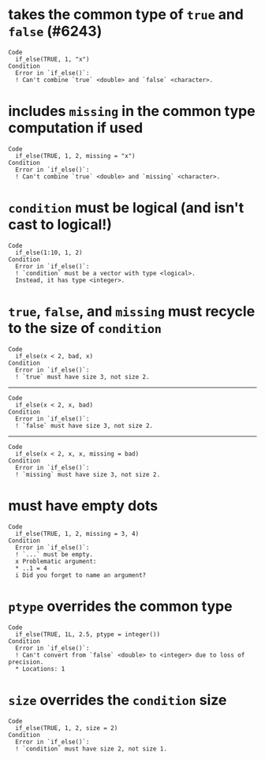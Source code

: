 # takes the common type of `true` and `false` (#6243)

    Code
      if_else(TRUE, 1, "x")
    Condition
      Error in `if_else()`:
      ! Can't combine `true` <double> and `false` <character>.

# includes `missing` in the common type computation if used

    Code
      if_else(TRUE, 1, 2, missing = "x")
    Condition
      Error in `if_else()`:
      ! Can't combine `true` <double> and `missing` <character>.

# `condition` must be logical (and isn't cast to logical!)

    Code
      if_else(1:10, 1, 2)
    Condition
      Error in `if_else()`:
      ! `condition` must be a vector with type <logical>.
      Instead, it has type <integer>.

# `true`, `false`, and `missing` must recycle to the size of `condition`

    Code
      if_else(x < 2, bad, x)
    Condition
      Error in `if_else()`:
      ! `true` must have size 3, not size 2.

---

    Code
      if_else(x < 2, x, bad)
    Condition
      Error in `if_else()`:
      ! `false` must have size 3, not size 2.

---

    Code
      if_else(x < 2, x, x, missing = bad)
    Condition
      Error in `if_else()`:
      ! `missing` must have size 3, not size 2.

# must have empty dots

    Code
      if_else(TRUE, 1, 2, missing = 3, 4)
    Condition
      Error in `if_else()`:
      ! `...` must be empty.
      x Problematic argument:
      * ..1 = 4
      i Did you forget to name an argument?

# `ptype` overrides the common type

    Code
      if_else(TRUE, 1L, 2.5, ptype = integer())
    Condition
      Error in `if_else()`:
      ! Can't convert from `false` <double> to <integer> due to loss of precision.
      * Locations: 1

# `size` overrides the `condition` size

    Code
      if_else(TRUE, 1, 2, size = 2)
    Condition
      Error in `if_else()`:
      ! `condition` must have size 2, not size 1.

